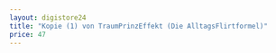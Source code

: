 ```yaml
---
layout: digistore24
title: "Kopie (1) von TraumPrinzEffekt (Die AlltagsFlirtformel)"
price: 47
---
```

